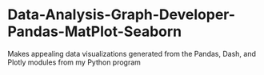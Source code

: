 # Data-Analysis-Graph-Developer-Pandas-MatPlot-Seaborn
Makes appealing data visualizations generated from the Pandas, Dash, and Plotly modules from my Python program

